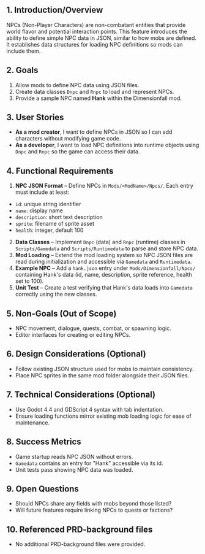 ## 1. Introduction/Overview
NPCs (Non-Player Characters) are non-combatant entities that provide world flavor and potential interaction points. This feature introduces the ability to define simple NPC data in JSON, similar to how mobs are defined. It establishes data structures for loading NPC definitions so mods can include them.

## 2. Goals
1. Allow mods to define NPC data using JSON files.
2. Create data classes `Dnpc` and `Rnpc` to load and represent NPCs.
3. Provide a sample NPC named **Hank** within the Dimensionfall mod.

## 3. User Stories
- **As a mod creator**, I want to define NPCs in JSON so I can add characters without modifying game code.
- **As a developer**, I want to load NPC definitions into runtime objects using `Dnpc` and `Rnpc` so the game can access their data.

## 4. Functional Requirements
1. **NPC JSON Format** – Define NPCs in `Mods/<ModName>/Npcs/`. Each entry must include at least:
- `id`: unique string identifier
- `name`: display name
- `description`: short text description
- `sprite`: filename of sprite asset
- `health`: integer, default 100
2. **Data Classes** – Implement `Dnpc` (data) and `Rnpc` (runtime) classes in `Scripts/Gamedata` and `Scripts/Runtimedata` to parse and store NPC data.
3. **Mod Loading** – Extend the mod loading system so NPC JSON files are read during initialization and accessible via `Gamedata` and `Runtimedata`.
4. **Example NPC** – Add a `hank.json` entry under `Mods/Dimensionfall/Npcs/` containing Hank's data (id, name, description, sprite reference, health set to 100).
5. **Unit Test** – Create a test verifying that Hank's data loads into `Gamedata` correctly using the new classes.

## 5. Non-Goals (Out of Scope)
- NPC movement, dialogue, quests, combat, or spawning logic.
- Editor interfaces for creating or editing NPCs.

## 6. Design Considerations (Optional)
- Follow existing JSON structure used for mobs to maintain consistency.
- Place NPC sprites in the same mod folder alongside their JSON files.

## 7. Technical Considerations (Optional)
- Use Godot 4.4 and GDScript 4 syntax with tab indentation.
- Ensure loading functions mirror existing mob loading logic for ease of maintenance.

## 8. Success Metrics
- Game startup reads NPC JSON without errors.
- `Gamedata` contains an entry for "Hank" accessible via its id.
- Unit tests pass showing NPC data was loaded.

## 9. Open Questions
- Should NPCs share any fields with mobs beyond those listed?
- Will future features require linking NPCs to quests or factions?

## 10. Referenced PRD-background files
- No additional PRD-background files were provided.
